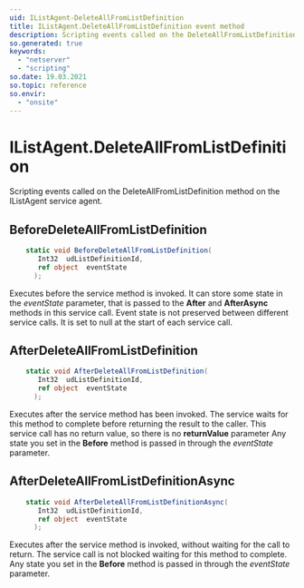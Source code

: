 ```yaml
---
uid: IListAgent-DeleteAllFromListDefinition
title: IListAgent.DeleteAllFromListDefinition event method
description: Scripting events called on the DeleteAllFromListDefinition method on the IListAgent service agent.
so.generated: true
keywords:
  - "netserver"
  - "scripting"
so.date: 19.03.2021
so.topic: reference
so.envir:
  - "onsite"
---
```

# IListAgent.DeleteAllFromListDefinition

Scripting events called on the <see cref='M:SuperOffice.CRM.Services.IListAgent.DeleteAllFromListDefinition'>DeleteAllFromListDefinition</see> method on the <see cref='IListAgent'>IListAgent</see>  service agent.

## BeforeDeleteAllFromListDefinition
```cs
    static void BeforeDeleteAllFromListDefinition(
       Int32  udListDefinitionId,
       ref object  eventState
      );
```
Executes before the service method is invoked.
It can store some state in the *eventState* parameter, that is passed to the **After** and **AfterAsync** methods in this service call.
Event state is not preserved between different service calls. It is set to null at the start of each service call.
## AfterDeleteAllFromListDefinition
```cs
    static void AfterDeleteAllFromListDefinition(
       Int32  udListDefinitionId,
       ref object  eventState
      );
```
Executes after the service method has been invoked. The service waits for this method to complete before returning the result to the caller.
This service call has no return value, so there is no **returnValue** parameter
Any state you set in the **Before** method is passed in through the *eventState* parameter.
## AfterDeleteAllFromListDefinitionAsync
```cs
    static void AfterDeleteAllFromListDefinitionAsync(
       Int32  udListDefinitionId,
       ref object  eventState
      );
```
Executes after the service method is invoked, without waiting for the call to return.
The service call is not blocked waiting for this method to complete.
Any state you set in the **Before** method is passed in through the *eventState* parameter.

